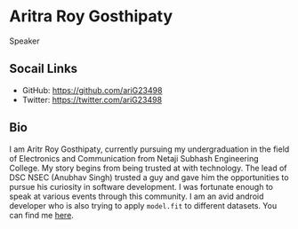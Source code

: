 # Aritra Roy Gosthipaty
Speaker

## Socail Links
* GitHub: https://github.com/ariG23498
* Twitter: https://twitter.com/ariG23498

## Bio
I am Aritr Roy Gosthipaty, currently pursuing my undergraduation in the field of Electronics and Communication from Netaji Subhash Engineering College.
 My story begins from being trusted at with technology. The lead of DSC NSEC (Anubhav Singh) trusted a guy and gave him the opportunities to pursue his curiosity in software development.
 I was fortunate enough to speak at various events through this community.
 I am an avid android developer who is also trying to apply `model.fit` to different datasets. You can find me [here](https://arig23498.github.io/).
